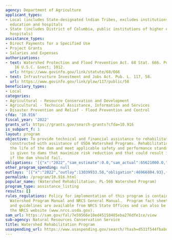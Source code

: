 ```yaml
---
agency: Department of Agriculture
applicant_types:
- Local (includes State-designated lndian Tribes, excludes institutions of higher
  education and hospitals
- State (includes District of Columbia, public institutions of higher education and
  hospitals)
assistance_types:
- Direct Payments for a Specified Use
- Project Grants
- Salaries and Expenses
authorizations:
- text: Watershed Protection and Flood Prevention Act. 68 Stat. 666. Pub. L. 83, 566.
    16 U.S.C. &sect; 1012.
  url: https://www.govinfo.gov/link/statute/68/666
- text: Infrastructure Investment and Jobs Act. Pub. L. 117, 58.
  url: https://www.govinfo.gov/link/plaw/117/public/58
beneficiary_types:
- Local
categories:
- Agricultural - Resource Conservation and Development
- Agricultural - Technical Assistance, Information and Services
- Disaster Prevention and Relief - Flood Prevention and Control
cfda: '10.916'
fiscal_year: '2022'
grants_url: https://grants.gov/search-grants?cfda=10.916
is_subpart_f: 1
layout: program
objective: To provide technical and financial assistance to rehabilitate dams originally
  constructed with assistance of USDA Watershed Programs. Rehabilitation must extend
  the life of the dam and meet applicable safety and performance standards. Priority
  is given to dams that maximize risk reduction and that could result in loss of life
  if the dam should fail.
obligations: '[{"x":"2022","sam_estimate":0.0,"sam_actual":65621000.0,"usa_spending_actual":37665996.34},{"x":"2023","sam_estimate":47892000.0,"sam_actual":0.0,"usa_spending_actual":54732514.92},{"x":"2024","sam_estimate":42551000.0,"sam_actual":0.0,"usa_spending_actual":9892292.02}]'
other_program_spending: null
outlays: '[{"x":"2022","outlay":13039933.58,"obligation":46966884.93},{"x":"2023","outlay":20077303.59,"obligation":51072296.52},{"x":"2024","outlay":1325646.91,"obligation":4251621.83}]'
permalink: /program/10.916.html
popular_name: (Watershed Rehabilitation; PL-566 Watershed Program)
program_type: assistance_listing
results: []
rules_regulations: Policy for implementation of this program is contained in the National
  Watershed Program Manual and NRCS General Manual.  Program fact sheets, case studies,
  and guidelines are available from NRCS State Offices and can also be accessed through
  the NRCS website (www.nrcs.usda.gov).
sam_url: https://sam.gov/fal/7e59566e10ed45158485eba276dfe1ce/view
sub-agency: Natural Resources Conservation Service
title: Watershed Rehabilitation Program
usaspending_url: https://www.usaspending.gov/search/?hash=d531f544fbabda312c75daf150a967d5
---
```

